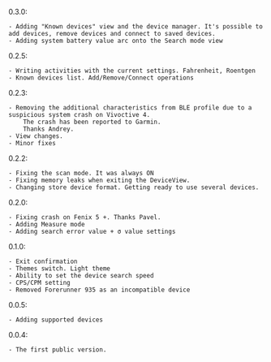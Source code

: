 0.3.0:

	- Adding "Known devices" view and the device manager. It's possible to add devices, remove devices and connect to saved devices.
	- Adding system battery value arc onto the Search mode view

0.2.5:
	
	- Writing activities with the current settings. Fahrenheit, Roentgen
	- Known devices list. Add/Remove/Connect operations 
	
0.2.3:
	
	- Removing the additional characteristics from BLE profile due to a suspicious system crash on Vivoctive 4. 
		The crash has been reported to Garmin.
		Thanks Andrey.
	- View changes.
	- Minor fixes
	
0.2.2:
	
	- Fixing the scan mode. It was always ON
	- Fixing memory leaks when exiting the DeviceView.
	- Changing store device format. Getting ready to use several devices.

0.2.0:

	- Fixing crash on Fenix 5 +. Thanks Pavel.
	- Adding Measure mode
	- Adding search error value + σ value settings

0.1.0:

	- Exit confirmation
	- Themes switch. Light theme
	- Ability to set the device search speed
	- CPS/CPM setting
	- Removed Forerunner 935 as an incompatible device

0.0.5: 
	
	- Adding supported devices

0.0.4:
 
	- The first public version.
